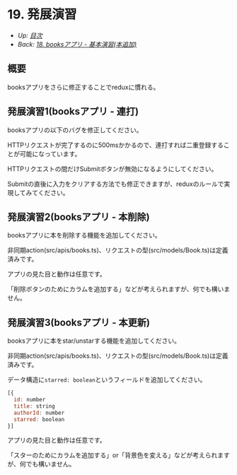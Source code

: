 # 19. 発展演習

- *Up: [目次](../index.md)*
- *Back: [18. booksアプリ - 基本演習(本追加)](./18_exercise_04_books_app_book_create.md)*

## 概要

booksアプリをさらに修正することでreduxに慣れる。

## 発展演習1(booksアプリ - 連打)

booksアプリの以下のバグを修正してください。

HTTPリクエストが完了するのに500msかかるので、連打すれば二重登録することが可能になっています。

HTTPリクエストの間だけSubmitボタンが無効になるようにしてください。

Submitの直後に入力をクリアする方法でも修正できますが、reduxのルールで実現してみてください。

## 発展演習2(booksアプリ - 本削除)

booksアプリに本を削除する機能を追加してください。

非同期action(src/apis/books.ts)、リクエストの型(src/models/Book.ts)は定義済みです。

アプリの見た目と動作は任意です。

「削除ボタンのためにカラムを追加する」などが考えられますが、何でも構いません。

## 発展演習3(booksアプリ - 本更新)

booksアプリに本をstar/unstarする機能を追加してください。

非同期action(src/apis/books.ts)、リクエストの型(src/models/Book.ts)は定義済みです。

データ構造に`starred: boolean`というフィールドを追加してください。

```js
[{
  id: number
  title: string
  authorId: number
  starred: boolean
}]
```

アプリの見た目と動作は任意です。

「スターのためにカラムを追加する」or「背景色を変える」などが考えられますが、何でも構いません。
